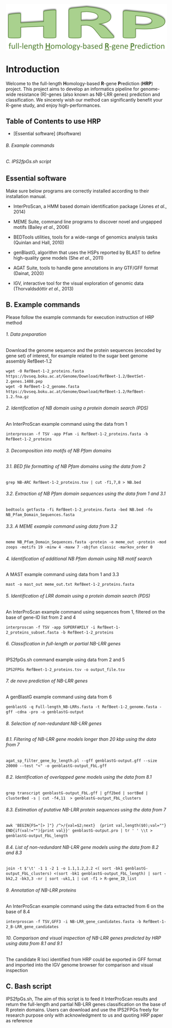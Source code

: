 ![logo.png](https://github.com/AndolfoG/HRP/blob/main/LOGO.png)


# Introduction
Welcome to the full-length **H**omology-based **R**-gene **P**rediction (**HRP**) project.
This project aims to develop an informatics pipeline for genome-wide resistance (R)-genes (also known as NB-LRR genes) prediction and classification.
We sincerely wish our method can significantly benefit your R-gene study, and enjoy high-performances.


## Table of Contents to use HRP
- [Essential software] (#software)
###### B. Example commands
###### C. IPS2fpGs.sh script



## <a name="software"></a>Essential software
Make sure below programs are correctly installed according to their installation manual.

- InterProScan, a HMM based domain identification package (Jones *et al*., 2014)

- MEME Suite, command line programs to discover novel and ungapped motifs (Bailey *et al*., 2006)

- BEDTools utilities, tools for a wide-range of genomics analysis tasks (Quinlan and Hall, 2010)

- genBlastG, algorithm that uses the HSPs reported by BLAST to define high-quality gene models (She *et al*., 2011)

- AGAT Suite, tools to handle gene annotations in any GTF/GFF format (Dainat, 2020)

- IGV, interactive tool for the visual exploration of genomic data (Thorvaldsdóttir *et al*., 2013)

	
## B. Example commands
Please follow the example commands for execution instruction of HRP method

###### 1. Data preparation
Download the genome sequence and the protein sequences (encoded by gene set) of interest, for example related to the sugar beet genome assembly RefBeet-1.2
			
			
	wget -O RefBeet-1-2_proteins.fasta https://bvseq.boku.ac.at/Genome/Download/RefBeet-1.2/BeetSet-2.genes.1408.pep
	wget -O RefBeet-1-2_genome.fasta https://bvseq.boku.ac.at/Genome/Download/RefBeet-1.2/RefBeet-1.2.fna.gz


###### 2. Identification of NB domain using a protein domain search (PDS)
An InterProScan example command using the data from 1
			
			
	interproscan -f TSV -app Pfam -i RefBeet-1-2_proteins.fasta -b RefBeet-1-2_proteins	


###### 3. Decomposition into motifs of NB Pfam domains
###### 3.1. BED file formatting of NB Pfam domains using the data from 2


	grep NB-ARC RefBeet-1-2_proteins.tsv | cut -f1,7,8 > NB.bed


###### 3.2. Extraction of NB Pfam domain sequences using the data from 1 and 3.1
			
		
	bedtools getfasta -fi RefBeet-1-2_proteins.fasta -bed NB.bed -fo NB_Pfam_Domain_Sequences.fasta


###### 3.3. A MEME example command using data from 3.2
			
			
	meme NB_Pfam_Domain_Sequences.fasta -protein -o meme_out -protein -mod zoops -motifs 19 -minw 4 -maxw 7 -objfun classic -markov_order 0


###### 4. Identification of additional NB Pfam domain using NB motif search
A MAST example command using data from 1 and 3.3
			
			
	mast -o mast_out meme_out.txt RefBeet-1-2_proteins.fasta

	
###### 5. Identification of LRR domain using a protein domain search (PDS)
An InterProScan example command using sequences from 1, filtered on the base of gene-ID list from 2 and 4
			
			
	interproscan -f TSV -app SUPERFAMILY -i RefBeet-1-2_proteins_subset.fasta -b RefBeet-1-2_proteins	
	

###### 6. Classification in full-length or partial NB-LRR genes
IPS2fpGs.sh command example using data from 2 and 5
			
			
	IPS2FPGs RefBeet-1-2_proteins.tsv -o output_file.tsv


###### 7. de novo prediction of NB-LRR genes
A genBlastG example command using data from 6
			
			
	genblastG -q Full-length_NB-LRRs.fasta -t RefBeet-1-2_genome.fasta -gff -cdna -pro -o genblastG-output


###### 8. Selection of non-redundant NB-LRR genes
###### 8.1. Filtering of NB-LRR gene models longer than 20 kbp using the data from 7

	
	agat_sp_filter_gene_by_length.pl --gff genblastG-output.gff --size 20000 --test "<" -o genblastG-output_FbL.gff
			

###### 8.2. Identification of overlapped gene models using the data from 8.1


	grep transcript genblastG-output_FbL.gff | gff2bed | sortBed | clusterBed -s | cut -f4,11  > genblastG-output_FbL_clusters


###### 8.3. Estimation of putative NB-LRR protein sequences using the data from 7
	
	
	awk 'BEGIN{FS="[> ]"} /^>/{val=$2;next}  {print val,length($0);val=""} END{if(val!=""){print val}}' genblastG-output.pro | tr ' ' \\t > genblastG-output_FbL_length


###### 8.4.  List of non-redundant NB-LRR gene models using the data from 8.2 and 8.3
	
	
	join -t $'\t' -1 1 -2 1 -o 1.1,1.2,2.2 <( sort -bk1 genblastG-output_FbL_clusters) <(sort -bk1 genblastG-output_FbL_length) | sort -bk2,2 -bk3,3 -nr | sort -uk1,1 | cut -f1 > R-gene_ID_list


###### 9. Annotation of NB-LRR proteins
An InterProScan example command using the data extracted from 6 on the base of 8.4
	
	
	interproscan -f TSV,GFF3 -i NB-LRR_gene_candidates.fasta -b RefBeet-1-2_B-LRR_gene_candidates


###### 10. Comparison and visual inspection of NB-LRR genes predicted by HRP using data from 8.1 and 9.1
The candidate R loci identified from HRP could be exported in GFF format and imported into the IGV genome browser for comparison and visual inspection


## C. Bash script
IPS2fpGs.sh, The aim of this script is to feed it InterProScan results and return the full-length and partial NB-LRR genes classification on the base of R protein domains. Users can download and use the IPS2FPGs freely for research purpose only with acknowledgment to us and quoting HRP paper as reference

	
